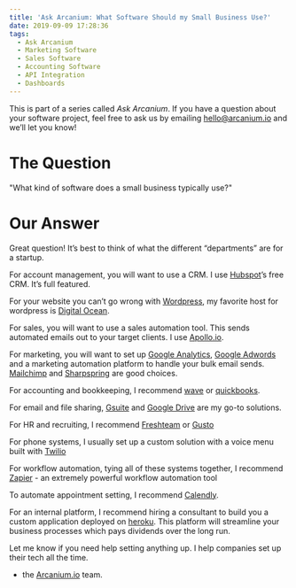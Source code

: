 ```yaml
---
title: 'Ask Arcanium: What Software Should my Small Business Use?'
date: 2019-09-09 17:28:36
tags:
  - Ask Arcanium
  - Marketing Software
  - Sales Software
  - Accounting Software
  - API Integration
  - Dashboards
---
```


This is part of a series called *Ask Arcanium*. If you have a question about your software project, feel free to ask us by emailing hello@arcanium.io and we’ll let you know!

# The Question

"What kind of software does a small business typically use?"

# Our Answer


Great question! It’s best to think of what the different “departments” are for a startup.

For account management, you will want to use a CRM. I use [Hubspot](https://hubspot.com)’s free CRM. It’s full featured.

For your website you can’t go wrong with [Wordpress](https://wordpress.org), my favorite host for wordpress is [Digital Ocean](https://digitalocean.com).

For sales, you will want to use a sales automation tool. This sends automated emails out to your target clients. I use [Apollo.io](https://apollo.io).

For marketing, you will want to set up [Google Analytics](https://analytics.google.com), [Google Adwords](https://ads.google.com) and a marketing automation platform to handle your bulk email sends. [Mailchimp](https://mailchimp.com) and [Sharpspring](https://sharpspring.com) are good choices.

For accounting and bookkeeping, I recommend [wave](https://waveapps.com) or [quickbooks](https://quickbooks.com).

For email and file sharing, [Gsuite](https://gsuite.google.com) and [Google Drive](https://drive.google.com) are my go-to solutions.

For HR and recruiting, I recommend [Freshteam](https://freshteam.com) or [Gusto](https://gusto.com)

For phone systems, I usually set up a custom solution with a voice menu built with [Twilio](https://twilio.com)

For workflow automation, tying all of these systems together, I recommend [Zapier](https://zapier.com) - an extremely powerful workflow automation tool

To automate appointment setting, I recommend [Calendly](https://calendly.com).

For an internal platform, I recommend hiring a consultant to build you a custom application deployed on [heroku](https://heroku.com). This platform will streamline your business processes which pays dividends over the long run.

Let me know if you need help setting anything up. I help companies set up their tech all the time.

- the [Arcanium.io](https://arcanium.io) team.







